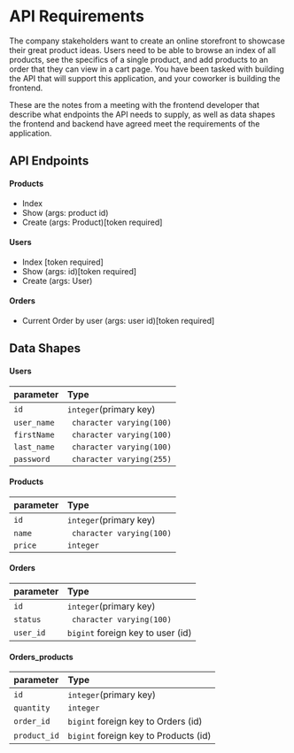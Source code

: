 # API Requirements

The company stakeholders want to create an online storefront to showcase their great product ideas. Users need to be able to browse an index of all products, see the specifics of a single product, and add products to an order that they can view in a cart page. You have been tasked with building the API that will support this application, and your coworker is building the frontend.

These are the notes from a meeting with the frontend developer that describe what endpoints the API needs to supply, as well as data shapes the frontend and backend have agreed meet the requirements of the application.

## API Endpoints

#### Products

- Index
- Show (args: product id)
- Create (args: Product)[token required]

#### Users

- Index [token required]
- Show (args: id)[token required]
- Create (args: User)

#### Orders

- Current Order by user (args: user id)[token required]

## Data Shapes

#### Users

| parameter   | Type                      |
| :---------- | :------------------------ |
| `id`        | `integer`(primary key)    |
| `user_name` | ` character varying(100)` |
| `firstName` | ` character varying(100)` |
| `last_name` | ` character varying(100)` |
| `password`  | ` character varying(255)` |

#### Products

| parameter | Type                      |
| :-------- | :------------------------ |
| `id`      | `integer`(primary key)    |
| `name`    | ` character varying(100)` |
| `price`   | `integer`                 |

#### Orders

| parameter | Type                              |
| :-------- | :-------------------------------- |
| `id`      | `integer`(primary key)            |
| `status`  | ` character varying(100)`         |
| `user_id` | `bigint` foreign key to user (id) |

#### Orders_products

| parameter    | Type                                  |
| :----------- | :------------------------------------ |
| `id`         | `integer`(primary key)                |
| `quantity`   | `integer`                             |
| `order_id`   | `bigint` foreign key to Orders (id)   |
| `product_id` | `bigint` foreign key to Products (id) |
